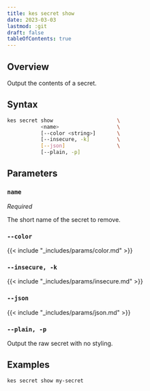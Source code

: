 ```yaml
---
title: kes secret show
date: 2023-03-03
lastmod: :git
draft: false
tableOfContents: true
---
```


## Overview

Output the contents of a secret.

## Syntax

```sh
kes secret show                     \
           <name>                   \
           [--color <string>]       \
           [--insecure, -k]         \
           [--json]                 \
           [--plain, -p]
```

## Parameters

### `name`

_Required_

The short name of the secret to remove.

### `--color`

{{< include "_includes/params/color.md" >}}

### `--insecure, -k`

{{< include "_includes/params/insecure.md" >}}

### `--json`

{{< include "_includes/params/json.md" >}}

### `--plain, -p`

Output the raw secret with no styling.

## Examples

```sh {.copy}
kes secret show my-secret
```
